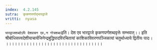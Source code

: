 ```yaml
---
index:  4.2.145
sutra:  कृकणपर्णाद्भारद्वाजे
vritti:  nyasa
---
```


`भारद्वाजशब्दोऽपि देशवचन एव,न गोत्रशब्दः`इति। देश एव भारद्वाजे कृकणपर्णशब्दवृत्तेः सम्भवात्।।
इति श्रीबोधिसत्त्वदेशीयाचार्यजिनेन्द्रबुद्धिपादविरचितायां
काशिकाविवरणपञ्जिकायां
चतुर्थाध्याये द्वितीयः पादः।
।।।।।।।।।।।।।।।।।।।।।।।।।।।।।।।।।



